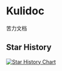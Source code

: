 # Kulidoc
苦力文档
## Star History
[![Star History Chart](https://api.star-history.com/svg?repos=kuathink/kulidoc&type=Date)](https://www.star-history.com/#kuathink/kulidoc&Date)
